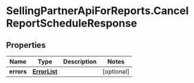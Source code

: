 # SellingPartnerApiForReports.CancelReportScheduleResponse

## Properties
Name | Type | Description | Notes
------------ | ------------- | ------------- | -------------
**errors** | [**ErrorList**](ErrorList.md) |  | [optional] 


